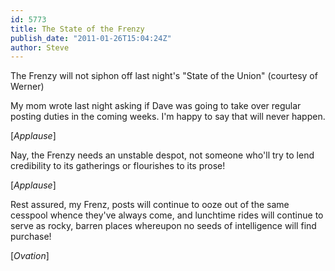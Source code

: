 ```yaml
---
id: 5773
title: The State of the Frenzy
publish_date: "2011-01-26T15:04:24Z"
author: Steve
---
```

The Frenzy will not siphon off last night's "State of the Union" (courtesy of Werner)

My mom wrote last night asking if Dave was going to take over regular posting duties in the coming weeks. I'm happy to say that will never happen.

\[_Applause_\]

Nay, the Frenzy needs an unstable despot, not someone who'll try to lend credibility to its gatherings or flourishes to its prose!

\[_Applause_\]

Rest assured, my Frenz, posts will continue to ooze out of the same cesspool whence they've always come, and lunchtime rides will continue to serve as rocky, barren places whereupon no seeds of intelligence will find purchase!

\[_Ovation_\]
